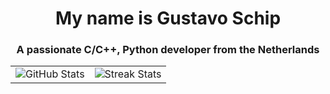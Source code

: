 <h1 align="center">My name is Gustavo Schip</h1>
<h3 align="center">A passionate C/C++, Python developer from the Netherlands</h3>

<div align="center">
  <table>
    <tr>
      <td align="center"><img src="https://github-readme-stats.vercel.app/api?username=gustavoschip&show_icons=true&theme=dark&locale=en" alt="GitHub Stats"></td>
      <td align="center"><img src="https://github-readme-streak-stats.herokuapp.com/?user=gustavoschip&theme=dark" alt="Streak Stats"></td>
    </tr>
  </table>
</div>
